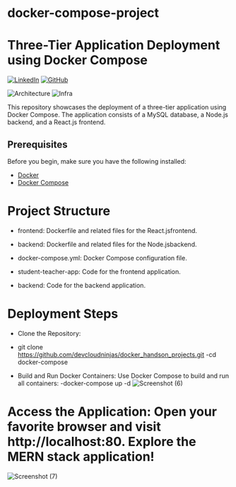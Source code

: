 # docker-compose-project
# Three-Tier Application Deployment using Docker Compose
[![LinkedIn](https://img.shields.io/badge/Connect%20with%20me%20on-LinkedIn-blue.svg)](https://www.linkedin.com/in/osagie-anolu-963b78216/)
[![GitHub](https://img.shields.io/github/stars/AmanPathak-DevOps.svg?style=social)](https://github.com/nolunchbreaks)


![Architecture](assets/Infra.gif)
![Infra](https://github.com/user-attachments/assets/a31549c9-b299-40d6-83c2-84f9b8558924)

This repository showcases the deployment of a three-tier application using Docker Compose. The application consists of a MySQL database, a Node.js backend, and a React.js frontend.

## Prerequisites

Before you begin, make sure you have the following installed:

- [Docker](https://www.docker.com/get-started)
- [Docker Compose](https://docs.docker.com/compose/install/)


# Project Structure
- frontend: Dockerfile and related files for the React.jsfrontend.

- backend: Dockerfile and related files for the Node.jsbackend.

- docker-compose.yml: Docker Compose configuration file.

- student-teacher-app: Code for the frontend application.

- backend: Code for the backend application.

# Deployment Steps
- Clone the Repository:

- git clone https://github.com/devcloudninjas/docker_handson_projects.git
  -cd docker-compose

- Build and Run Docker Containers: Use Docker Compose to build and run all containers:
    -docker-compose up -d
  ![Screenshot (6)](https://github.com/user-attachments/assets/096afa1d-f447-4a28-aedb-48c6ebbfe583)

# Access the Application: Open your favorite browser and visit http://localhost:80. Explore the MERN stack application!
![Screenshot (7)](https://github.com/user-attachments/assets/1fa236e5-af10-416f-8e45-f042a05cce14)
